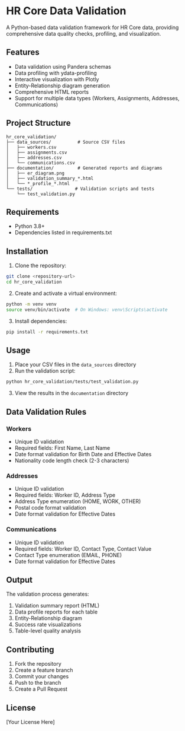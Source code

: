 # HR Core Data Validation

A Python-based data validation framework for HR Core data, providing comprehensive data quality checks, profiling, and visualization.

## Features

- Data validation using Pandera schemas
- Data profiling with ydata-profiling
- Interactive visualization with Plotly
- Entity-Relationship diagram generation
- Comprehensive HTML reports
- Support for multiple data types (Workers, Assignments, Addresses, Communications)

## Project Structure

```
hr_core_validation/
├── data_sources/          # Source CSV files
│   ├── workers.csv
│   ├── assignments.csv
│   ├── addresses.csv
│   └── communications.csv
├── documentation/         # Generated reports and diagrams
│   ├── er_diagram.png
│   ├── validation_summary_*.html
│   └── *_profile_*.html
└── tests/                # Validation scripts and tests
    └── test_validation.py
```

## Requirements

- Python 3.8+
- Dependencies listed in requirements.txt

## Installation

1. Clone the repository:
```bash
git clone <repository-url>
cd hr_core_validation
```

2. Create and activate a virtual environment:
```bash
python -m venv venv
source venv/bin/activate  # On Windows: venv\Scripts\activate
```

3. Install dependencies:
```bash
pip install -r requirements.txt
```

## Usage

1. Place your CSV files in the `data_sources` directory
2. Run the validation script:
```bash
python hr_core_validation/tests/test_validation.py
```
3. View the results in the `documentation` directory

## Data Validation Rules

### Workers
- Unique ID validation
- Required fields: First Name, Last Name
- Date format validation for Birth Date and Effective Dates
- Nationality code length check (2-3 characters)

### Addresses
- Unique ID validation
- Required fields: Worker ID, Address Type
- Address Type enumeration (HOME, WORK, OTHER)
- Postal code format validation
- Date format validation for Effective Dates

### Communications
- Unique ID validation
- Required fields: Worker ID, Contact Type, Contact Value
- Contact Type enumeration (EMAIL, PHONE)
- Date format validation for Effective Dates

## Output

The validation process generates:
1. Validation summary report (HTML)
2. Data profile reports for each table
3. Entity-Relationship diagram
4. Success rate visualizations
5. Table-level quality analysis

## Contributing

1. Fork the repository
2. Create a feature branch
3. Commit your changes
4. Push to the branch
5. Create a Pull Request

## License

[Your License Here]
